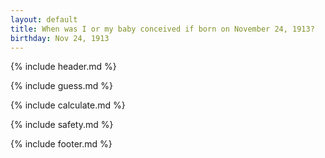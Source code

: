 ```yaml
---
layout: default
title: When was I or my baby conceived if born on November 24, 1913?
birthday: Nov 24, 1913
---
```


{% include header.md %}

{% include guess.md %}

{% include calculate.md %}

{% include safety.md %}

{% include footer.md %}



